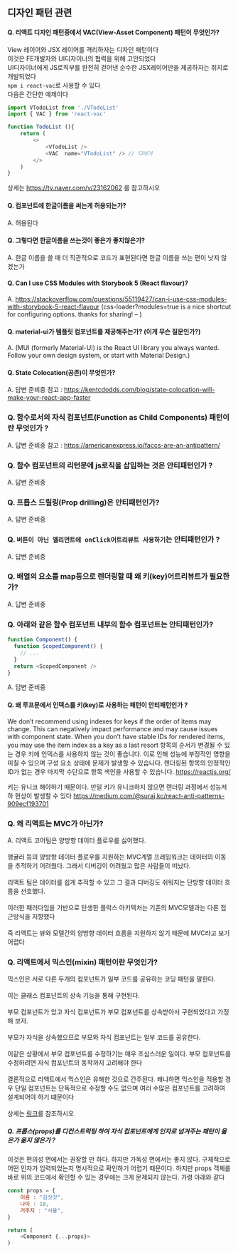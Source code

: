## 디자인 패턴 관련

#### Q. 리액트 디자인 패턴중에서 VAC(View-Asset Component) 패턴이 무엇인가?
View 레이어와 JSX 레이어를 격리하자는 디자인 패턴이다\
이것은 FE개발자와 UI디자이너의 협력을 위해 고안되었다\
UI디자이너에게 JS로직부를 완전히 걷어낸 순수한 JSX레이어만을 제공하자는 취지로 개발되었다\
`npm i react-vac`로 사용할 수 있다\
다음은 간단한 예제이다
```javascript
import VTodoList from './VTodoList'
import { VAC } from 'react-vac'

function TodoList (){
    return (
        <>
            <VTodoList />
            <VAC  name="VTodoList" /> // 디버거
        </>
    )
}
``` 
상세는 https://tv.naver.com/v/23162062 를 참고하시오

#### Q. 컴포넌트에 한글이름을 써는게 허용되는가?
A. 허용된다

#### Q. 그렇다면 한글이름을 쓰는것이 좋은가 좋지않은가?
A. 한글 이름을 쓸 때 더 직관적으로 코드가 표현된다면 한글 이름을 쓰는 편이 낫지 않겠는가

#### Q. Can I use CSS Modules with Storybook 5 (React flavour)?
A. https://stackoverflow.com/questions/55119427/can-i-use-css-modules-with-storybook-5-react-flavour
(css-loader?modules=true is a nice shortcut for configuring options. 
thanks for sharing! – )

#### Q. material-ui가 템플릿 컴포넌트를 제공해주는가? (이게 무슨 질문인가?)
A. (MUI (formerly Material-UI) is the React UI library you always wanted. 
Follow your own design system, or start with Material Design.)

#### Q. State Colocation(공존)이 무엇인가?
A. 답변 준비중
참고 : https://kentcdodds.com/blog/state-colocation-will-make-your-react-app-faster

### Q. 함수로서의 자식 컴포넌트(Function as Child Components) 패턴이란 무엇인가 ?
A. 답변 준비중
참고 : https://americanexpress.io/faccs-are-an-antipattern/

### Q. 함수 컴포넌트의 리턴문에 js로직을 삽입하는 것은 안티패턴인가 ?
A. 답변 준비중

### Q. 프롭스 드릴링(Prop drilling)은 안티패턴인가?
A. 답변 준비중

### Q. `버튼이 아닌 엘리먼트에 onClick어트리뷰트 사용하기`는 안티패턴인가 ?
A. 답변 준비중

### Q. 배열의 요소를 map등으로 렌더링할 때 왜 키(key)어트리뷰트가 필요한가?
A. 답변 준비중

###  Q. 아래와 같은 함수 컴포넌트 내부의 함수 컴포넌트는 안티패턴인가?

```javascript
function Component() {
  function ScopedComponent() {
    // ...
  }
  return <ScopedComponent />
}
```
A. 답변 준비중

#### Q. 왜 루프문에서 인덱스를 키(key)로 사용하는 패턴이 안티패턴인가 ?

We don’t recommend using indexes for keys if the order of items may change. This can negatively impact performance and may cause issues with component state. When you don’t have stable IDs for rendered items, you may use the item index as a key as a last resort
항목의 순서가 변경될 수 있는 경우 키에 인덱스를 사용하지 않는 것이 좋습니다. 이로 인해 성능에 부정적인 영향을 미칠 수 있으며 구성 요소 상태에 문제가 발생할 수 있습니다. 렌더링된 항목의 안정적인 ID가 없는 경우 마지막 수단으로 항목 색인을 사용할 수 있습니다.
https://reactjs.org/

키는 유니크 해야하기 때문이다. 만일 키가 유니크하지 않으면 렌더링 과정에서 성능저하 현상이 발생할 수 있다
https://medium.com/@suraj.kc/react-anti-patterns-909ecf193701

### Q. 왜 리액트는 MVC가 아닌가?

A. 리액트 코어팀은 양방향 데이터 플로우를 싫어했다.\
\
앵귤러 등의 양방향 데이터 플로우를 지원하는 MVC계열 프레임워크는 데이터의 이동을 추적하기 어려웠다. 그래서 디버깅이 어려웠고 많은 사람들이 떠났다.\
\
리액트 팀은 데이터를 쉽게 추적할 수 있고 그 결과 디버깅도 쉬워지는 단방향 데이터 흐름을 선호했다.\
\
이러한 패러다임을 기반으로 탄생한 플럭스 아키텍처는 기존의 MVC모델과는 다른 접근방식을 지향했다\
\
즉 리액트는 뷰와 모델간의 양방향 데이터 흐름을 지원하지 않기 때문에 MVC라고 보기 어렵다

### Q. 리액트에서 믹스인(mixin) 패턴이란 무엇인가?

믹스인은 서로 다른 두개의 컴포넌트가 일부 코드를 공유하는 코딩 패턴을 말한다.\
\
이는 클래스 컴포넌트의 상속 기능을 통해 구현된다.\
\
부모 컴포넌트가 있고 자식 컴포넌트가 부모 컴포넌트를 상속받아서 구현되었다고 가정해 보자.\
\
부모가 자식을 상속했으므로 부모와 자식 컴포넌트는 일부 코드를 공유한다.\
\
이같은 상황에서 부모 컴포넌트를 수정하기는 매우 조심스러운 일이다. 부모 컴포넌트를 수정하려면 자식 컴포넌트의 동작까지 고려해야 한다\
\
결론적으로 리액트에서 믹스인은 유해한 것으로 간주된다. 왜냐하면 믹스인을 적용할 경우 단일 컴포넌트는 단독적으로 수정할 수도 없으며 여러 수많은 컴포넌트를 고려하여 설계되어야 하기 떄문이다\
\
상세는 [링크](https://ko.reactjs.org/blog/2016/07/13/mixins-considered-harmful.html)를 참조하시오

##### Q. 프롭스(props)를 디컨스트럭팅 하여 자식 컴포넌트에게 인자로 넘겨주는 패턴이 옮은가 옮지 않은가 ?
이것은 편의성 면에서는 권장할 만 하다. 하지만 가독성 면에서는 좋지 않다. 구체적으로 어떤 인자가 입력되었는지 명시적으로 확인하기 어렵기 때문이다. 하지만 props 객체를 바로 위의 코드에서 확인할 수 있는 경우에는 크게 문제되지 않는다. 가령 아래와 같다

```javascript
const props = {
    이름 : "김삿갓",
    나이 : 18,
    거주지 : "서울",
}

return (
    <Component {...props}>
)
```